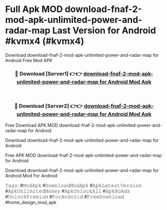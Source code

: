 # Full Apk MOD download-fnaf-2-mod-apk-unlimited-power-and-radar-map Last Version for Android #kvmx4 (#kvmx4)
Download download-fnaf-2-mod-apk-unlimited-power-and-radar-map for Android Free Mod APK

<div align="center">
<h3>🔴 Download [Server1] 👉👉 <a href="https://apps.libra.edu.pl?title=download-fnaf-2-mod-apk-unlimited-power-and-radar-map&ref=18F">download-fnaf-2-mod-apk-unlimited-power-and-radar-map for Android Mod Apk</a></h3><br>

<h3>🔴 Download [Server2] 👉👉 <a href="https://apps.libra.edu.pl?title=download-fnaf-2-mod-apk-unlimited-power-and-radar-map&ref=18F">download-fnaf-2-mod-apk-unlimited-power-and-radar-map for Android Mod Apk</a></h3>
</div>


Free Download APK MOD download-fnaf-2-mod-apk-unlimited-power-and-radar-map for Android

Download download-fnaf-2-mod-apk-unlimited-power-and-radar-map for Android 

Free APK MOD download-fnaf-2-mod-apk-unlimited-power-and-radar-map for Android 

Download download-fnaf-2-mod-apk-unlimited-power-and-radar-map for Android Mod For Android

𝚃𝚊𝚐𝚜: #𝙼𝚘𝚍𝙰𝚙𝚔 #𝙳𝚘𝚠𝚗𝚕𝚘𝚊𝚍𝙼𝚘𝚍𝙰𝚙𝚔 #𝙰𝚙𝚔𝙻𝚊𝚝𝚎𝚜𝚝𝚅𝚎𝚛𝚜𝚒𝚘𝚗 #𝙰𝚙𝚔𝚄𝚗𝚕𝚒𝚖𝚒𝚝𝚎𝚍𝙼𝚘𝚗𝚎𝚢 #𝙰𝚙𝚔𝚄𝚗𝚕𝚘𝚌𝚔𝙰𝚕𝚕 #𝙰𝚙𝚔𝙽𝚘𝙰𝚍𝚜 #𝚄𝚗𝚕𝚘𝚌𝚔𝙿𝚛𝚎𝚖𝚒𝚞𝚖 #𝙵𝚘𝚛𝙰𝚗𝚍𝚛𝚘𝚒𝚍 #𝙵𝚛𝚎𝚎𝙳𝚘𝚠𝚗𝚕𝚘𝚊𝚍 #home_design_mod_apk